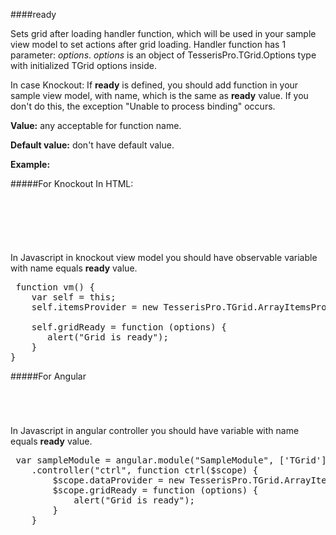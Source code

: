 ﻿####ready

Sets grid after loading handler function, which will be used in your sample view model to set actions after grid loading. Handler function has 1 parameter: *options*. *options* is an object of TesserisPro.TGrid.Options type with initialized TGrid options inside.

In case Knockout: If **ready** is defined, you should add function in your sample view model, with name, which is the same as **ready** value. If you don't do this, the exception "Unable to process binding" occurs. 

**Value:** any acceptable for function name.

**Default value:** don't have default value.

**Example:**

#####For Knockout
In HTML:
<!--Start the highlighter-->
<pre class="brush: html">
	<div id="test-knockout" data-bind="tgrid: { provider: itemsProvider, ready: gridReady}">
	</div>
</pre>
#####
In Javascript in knockout view model you should have observable variable with name equals **ready** value. 

<pre class="brush: js">
 function vm() {
    var self = this;
    self.itemsProvider = new TesserisPro.TGrid.ArrayItemsProvider(items);

    self.gridReady = function (options) {
       alert("Grid is ready");
	}
}
</pre>

#####For Angular

<pre class="brush: html">
	<t-grid id="test-angular" provider="itemsProvider" ready="gridReady">
	</t-grid>
</pre>
#####
In Javascript in angular controller you should have variable with name equals **ready** value. 

<pre class="brush:js">
 var sampleModule = angular.module("SampleModule", ['TGrid'])
    .controller("ctrl", function ctrl($scope) {
        $scope.dataProvider = new TesserisPro.TGrid.ArrayItemsProvider(items);
		$scope.gridReady = function (options) {
			alert("Grid is ready");
		}
	}
</pre>

#####
<script type="text/javascript">
    SyntaxHighlighter.highlight();
</script>